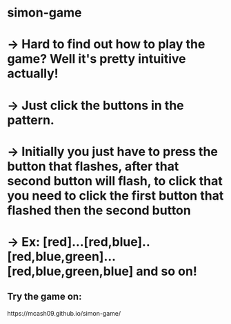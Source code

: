 # simon-game
# -> Hard to find out how to play the game? Well it's pretty intuitive actually!
# -> Just click the buttons in the pattern. 
# -> Initially you just have to press the button that flashes, after that second button will flash, to click that you need to click the first button that flashed then the second button
# -> Ex: [red]...[red,blue]..[red,blue,green]...[red,blue,green,blue] and so on!

<h2>Try the game on: </h2>
https://mcash09.github.io/simon-game/
